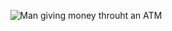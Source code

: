<p align="center">
  <img src="https://i.ibb.co/ccJvy2G/pko0y6zmquf71.jpg" alt="Man giving money throuht an ATM"/>
</p>
